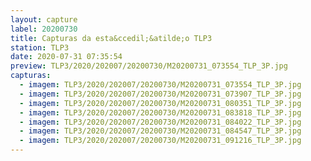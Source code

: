 ```yaml
---
layout: capture
label: 20200730
title: Capturas da esta&ccedil;&atilde;o TLP3
station: TLP3
date: 2020-07-31 07:35:54
preview: TLP3/2020/202007/20200730/M20200731_073554_TLP_3P.jpg
capturas:
  - imagem: TLP3/2020/202007/20200730/M20200731_073554_TLP_3P.jpg
  - imagem: TLP3/2020/202007/20200730/M20200731_073907_TLP_3P.jpg
  - imagem: TLP3/2020/202007/20200730/M20200731_080351_TLP_3P.jpg
  - imagem: TLP3/2020/202007/20200730/M20200731_083818_TLP_3P.jpg
  - imagem: TLP3/2020/202007/20200730/M20200731_084022_TLP_3P.jpg
  - imagem: TLP3/2020/202007/20200730/M20200731_084547_TLP_3P.jpg
  - imagem: TLP3/2020/202007/20200730/M20200731_091216_TLP_3P.jpg
---
```

